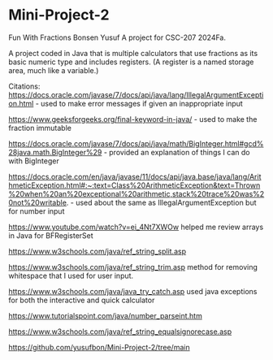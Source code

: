 # Mini-Project-2

Fun With Fractions Bonsen Yusuf A project for CSC-207 2024Fa.

A project coded in Java that is multiple calculators that use fractions as its basic numeric type and includes registers. (A register is a named storage area, much like a variable.)

Citations:
https://docs.oracle.com/javase/7/docs/api/java/lang/IllegalArgumentException.html - used to make error messages if given an inappropriate input

https://www.geeksforgeeks.org/final-keyword-in-java/ - used to make the fraction immutable

https://docs.oracle.com/javase/7/docs/api/java/math/BigInteger.html#gcd%28java.math.BigInteger%29 - provided an explanation of things I can do with BigInteger

https://docs.oracle.com/en/java/javase/11/docs/api/java.base/java/lang/ArithmeticException.html#:~:text=Class%20ArithmeticException&text=Thrown%20when%20an%20exceptional%20arithmetic,stack%20trace%20was%20not%20writable. - used about the same as IllegalArgumentException but for number input

https://www.youtube.com/watch?v=ei_4Nt7XWOw helped me review arrays in Java for BFRegisterSet

https://www.w3schools.com/java/ref_string_split.asp

https://www.w3schools.com/java/ref_string_trim.asp method for removing whitespace that I used for user input.

https://www.w3schools.com/java/java_try_catch.asp used java exceptions for both the interactive and quick calculator

https://www.tutorialspoint.com/java/number_parseint.htm

https://www.w3schools.com/java/ref_string_equalsignorecase.asp

https://github.com/yusufbon/Mini-Project-2/tree/main
